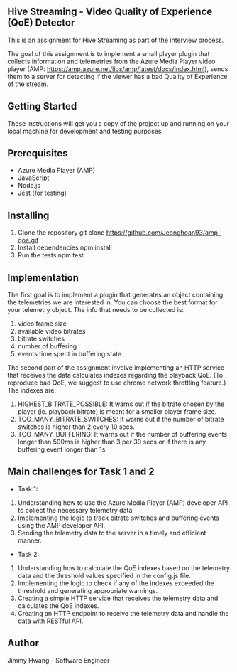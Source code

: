 ## Hive Streaming - Video Quality of Experience (QoE) Detector

This is an assignment for Hive Streaming as part of the interview process.

The goal of this assignment is to implement a small player plugin that collects information and telemetries from the Azure Media Player video player (AMP: https://amp.azure.net/libs/amp/latest/docs/index.html), sends them to a server for detecting if the viewer has a bad Quality of Experience of the stream.

## Getting Started

These instructions will get you a copy of the project up and running on your local machine for development and testing purposes.

## Prerequisites

* Azure Media Player (AMP)
* JavaScript
* Node.js
* Jest (for testing)

## Installing

1. Clone the repository
git clone https://github.com/Jeonghoan93/amp-qoe.git
2. Install dependencies
npm install
3. Run the tests
npm test

## Implementation

The first goal is to implement a plugin that generates an object containing the telemetries we are interested in. You can choose the best format for your telemetry object.
The info that needs to be collected is:

1. video frame size
2. available video bitrates
3. bitrate switches
4. number of buffering
5. events time spent in buffering state

The second part of the assignment involve implementing an HTTP service that receives the data calculates indexes regarding the playback QoE. (To reproduce bad QoE, we suggest to use chrome network throttling feature.)
The indexes are:

1. HIGHEST_BITRATE_POSSIBLE: It warns out if the bitrate chosen by the player (ie. playback bitrate) is meant for a smaller player frame size.
2. TOO_MANY_BITRATE_SWITCHES: It warns out if the number of bitrate switches is higher than 2 every 10 secs.
3. TOO_MANY_BUFFERING: It warns out if the number of buffering events longer than 500ms is higher than 3 per 30 secs or if there is any buffering event longer than 1s.

## Main challenges for Task 1 and 2

* Task 1:

1. Understanding how to use the Azure Media Player (AMP) developer API to collect the necessary telemetry data.
2. Implementing the logic to track bitrate switches and buffering events using the AMP developer API.
3. Sending the telemetry data to the server in a timely and efficient manner.

* Task 2:

1. Understanding how to calculate the QoE indexes based on the telemetry data and the threshold values specified in the config.js file.
2. Implementing the logic to check if any of the indexes exceeded the threshold and generating appropriate warnings.
3. Creating a simple HTTP service that receives the telemetry data and calculates the QoE indexes.
4. Creating an HTTP endpoint to receive the telemetry data and handle the data with RESTful API.

## Author

Jimmy Hwang - Software Engineer
